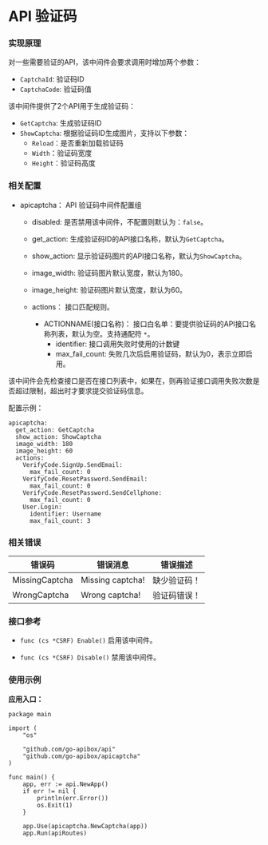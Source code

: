 API 验证码
============

### 实现原理

对一些需要验证的API，该中间件会要求调用时增加两个参数：
- `CaptchaId`: 验证码ID
- `CaptchaCode`: 验证码值

该中间件提供了2个API用于生成验证码：
- `GetCaptcha`: 生成验证码ID
- `ShowCaptcha`: 根据验证码ID生成图片，支持以下参数：
    + `Reload`：是否重新加载验证码
    + `Width`：验证码宽度
    + `Height`：验证码高度

### 相关配置

- apicaptcha：
   API 验证码中间件配置组

  - disabled:
    是否禁用该中间件，不配置则默认为：`false`。

  - get_action:
    生成验证码ID的API接口名称，默认为`GetCaptcha`。

  - show_action:
    显示验证码图片的API接口名称，默认为`ShowCaptcha`。

  - image_width:
    验证码图片默认宽度，默认为180。

  - image_height:
    验证码图片默认宽度，默认为60。

  - actions：
      接口匹配规则。

     - ACTIONNAME(接口名称)：
        接口白名单：要提供验证码的API接口名称列表，默认为空。支持通配符 `*`。
        + identifier: 接口调用失败时使用的计数键
        + max_fail_count: 失败几次后启用验证码，默认为0，表示立即启用。


该中间件会先检查接口是否在接口列表中，如果在，则再验证接口调用失败次数是否超过限制，超出时才要求提交验证码信息。


配置示例：

    apicaptcha:
      get_action: GetCaptcha
      show_action: ShowCaptcha
      image_width: 180
      image_height: 60
      actions:
        VerifyCode.SignUp.SendEmail:
          max_fail_count: 0
        VerifyCode.ResetPassword.SendEmail:
          max_fail_count: 0
        VerifyCode.ResetPassword.SendCellphone:
          max_fail_count: 0
        User.Login:
          identifier: Username
          max_fail_count: 3

### 相关错误

| 错误码                 | 错误消息                  | 错误描述         |
| --------------------- | -------------------------- | --------------- |
| MissingCaptcha        | Missing captcha!           | 缺少验证码！   |
| WrongCaptcha          | Wrong captcha!             | 验证码错误！    |

### 接口参考

- `func (cs *CSRF) Enable()`
  启用该中间件。

- `func (cs *CSRF) Disable()`
  禁用该中间件。

### 使用示例

**应用入口：**

    package main
    
    import (
    	"os"
    
    	"github.com/go-apibox/api"
    	"github.com/go-apibox/apicaptcha"
    )
    
    func main() {
    	app, err := api.NewApp()
    	if err != nil {
    		println(err.Error())
    		os.Exit(1)
    	}
    
    	app.Use(apicaptcha.NewCaptcha(app))
    	app.Run(apiRoutes)
